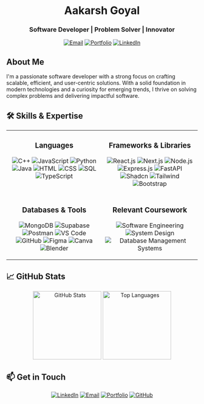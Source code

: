 

<h1 align="center">Aakarsh Goyal</h1>
<h3 align="center">Software Developer | Problem Solver | Innovator</h3>

<p align="center">
  <a href="mailto:aakarshgoyal23@gmail.com"><img src="https://img.shields.io/badge/Email-aakarshgoyal23@gmail.com-blue?style=flat-square&logo=gmail" alt="Email"></a>
  <a href="https://aakarshgoyal.vercel.app/"><img src="https://img.shields.io/badge/Portfolio-aakarshgoyal.vercel.app-00C4B4?style=flat-square&logo=vercel" alt="Portfolio"></a>
  <a href="https://www.linkedin.com/in/goyalaakarsh/"><img src="https://img.shields.io/badge/LinkedIn-goyalaakarsh-0A66C2?style=flat-square&logo=linkedin" alt="LinkedIn"></a>
</p>


## About Me

I'm a passionate software developer with a strong focus on crafting scalable, efficient, and user-centric solutions. With a solid foundation in modern technologies and a curiosity for emerging trends, I thrive on solving complex problems and delivering impactful software.


## 🛠️ Skills & Expertise

<table align="center" style="border-spacing: 20px;">
  <tr>
    <td valign="top" width="50%">
      <h3 align="center">Languages</h3>
      <p align="center">
        <img src="https://img.shields.io/badge/C++-00599C?style=flat-square&logo=c%2B%2B&logoColor=white" alt="C++" />
        <img src="https://img.shields.io/badge/JavaScript-F7DF1E?style=flat-square&logo=javascript&logoColor=black" alt="JavaScript" />
        <img src="https://img.shields.io/badge/Python-3776AB?style=flat-square&logo=python&logoColor=white" alt="Python" />
        <img src="https://img.shields.io/badge/Java-ED8B00?style=flat-square&logo=java&logoColor=white" alt="Java" />
        <img src="https://img.shields.io/badge/HTML-E34F26?style=flat-square&logo=html5&logoColor=white" alt="HTML" />
        <img src="https://img.shields.io/badge/CSS-1572B6?style=flat-square&logo=css3&logoColor=white" alt="CSS" />
        <img src="https://img.shields.io/badge/SQL-4479A1?style=flat-square&logo=postgresql&logoColor=white" alt="SQL" />
        <img src="https://img.shields.io/badge/TypeScript-3178C6?style=flat-square&logo=typescript&logoColor=white" alt="TypeScript" />
      </p>
    </td>
    <td valign="top" width="50%">
      <h3 align="center">Frameworks & Libraries</h3>
      <p align="center">
        <img src="https://img.shields.io/badge/React.js-61DAFB?style=flat-square&logo=react&logoColor=black" alt="React.js" />
        <img src="https://img.shields.io/badge/Next.js-000000?style=flat-square&logo=next.js&logoColor=white" alt="Next.js" />
        <img src="https://img.shields.io/badge/Node.js-339933?style=flat-square&logo=node.js&logoColor=white" alt="Node.js" />
        <img src="https://img.shields.io/badge/Express.js-000000?style=flat-square&logo=express&logoColor=white" alt="Express.js" />
        <img src="https://img.shields.io/badge/FastAPI-009688?style=flat-square&logo=fastapi&logoColor=white" alt="FastAPI" />
        <img src="https://img.shields.io/badge/Shadcn-000000?style=flat-square&logo=shadcn&logoColor=white" alt="Shadcn" />
        <img src="https://img.shields.io/badge/Tailwind-06B6D4?style=flat-square&logo=tailwindcss&logoColor=white" alt="Tailwind" />
        <img src="https://img.shields.io/badge/Bootstrap-7952B3?style=flat-square&logo=bootstrap&logoColor=white" alt="Bootstrap" />
      </p>
    </td>
  </tr>
  <tr>
    <td valign="top" width="50%">
      <h3 align="center">Databases & Tools</h3>
      <p align="center">
        <img src="https://img.shields.io/badge/MongoDB-47A248?style=flat-square&logo=mongodb&logoColor=white" alt="MongoDB" />
        <img src="https://img.shields.io/badge/Supabase-3ECF8E?style=flat-square&logo=supabase&logoColor=white" alt="Supabase" />
        <img src="https://img.shields.io/badge/Postman-FF6C37?style=flat-square&logo=postman&logoColor=white" alt="Postman" />
        <img src="https://img.shields.io/badge/VS%20Code-007ACC?style=flat-square&logo=visual-studio-code&logoColor=white" alt="VS Code" />
        <img src="https://img.shields.io/badge/GitHub-181717?style=flat-square&logo=github&logoColor=white" alt="GitHub" />
        <img src="https://img.shields.io/badge/Figma-F24E1E?style=flat-square&logo=figma&logoColor=white" alt="Figma" />
        <img src="https://img.shields.io/badge/Canva-00C4B4?style=flat-square&logo=canva&logoColor=white" alt="Canva" />
        <img src="https://img.shields.io/badge/Blender-E87D0D?style=flat-square&logo=blender&logoColor=white" alt="Blender" />
      </p>
    </td>
<td valign="top" width="50%">
  <h3 align="center">Relevant Coursework</h3>
  <p align="center">
    <img src="https://img.shields.io/badge/Software%20Engineering-2C3E50?style=flat-square&logo=codeigniter&logoColor=white" alt="Software Engineering" />
    <img src="https://img.shields.io/badge/System%20Design-34495E?style=flat-square&logo=docker&logoColor=white" alt="System Design" />
    <img src="https://img.shields.io/badge/Database%20Management-16A085?style=flat-square&logo=databricks&logoColor=white" alt="Database Management Systems" />
  </p>
</td>
  </tr>
</table>


## 📈 GitHub Stats

<p align="center">
  <img height="180em" src="https://github-readme-stats.vercel.app/api?username=goyalaakarsh&show_icons=true&theme=dracula&include_all_commits=true&count_private=true" alt="GitHub Stats" />
  <img height="180em" src="https://github-readme-stats.vercel.app/api/top-langs/?username=goyalaakarsh&layout=compact&theme=dracula&langs_count=8" alt="Top Languages" />
</p>


## 📫 Get in Touch

<p align="center">
  <a href="https://www.linkedin.com/in/goyalaakarsh/"><img src="https://img.shields.io/badge/LinkedIn-0A66C2?style=for-the-badge&logo=linkedin&logoColor=white" alt="LinkedIn"></a>
  <a href="mailto:aakarshgoyal23@gmail.com"><img src="https://img.shields.io/badge/Email-D14836?style=for-the-badge&logo=gmail&logoColor=white" alt="Email"></a>
  <a href="https://aakarshgoyal.vercel.app/"><img src="https://img.shields.io/badge/Portfolio-00C4B4?style=for-the-badge&logo=vercel&logoColor=white" alt="Portfolio"></a>
  <a href="https://github.com/goyalaakarsh"><img src="https://img.shields.io/badge/GitHub-181717?style=for-the-badge&logo=github&logoColor=white" alt="GitHub"></a>
</p>
